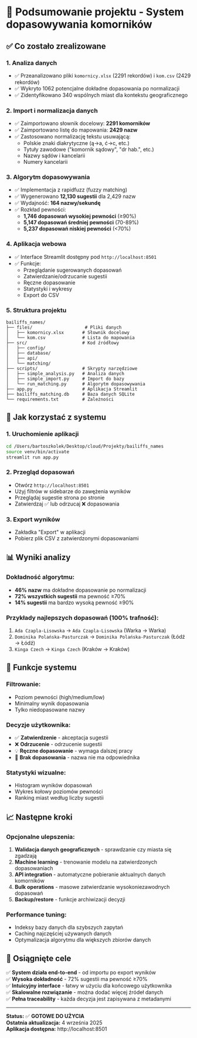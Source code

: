 # 🎉 Podsumowanie projektu - System dopasowywania komorników

## ✅ Co zostało zrealizowane

### 1. **Analiza danych** 
- ✅ Przeanalizowano pliki `komornicy.xlsx` (2291 rekordów) i `kom.csv` (2429 rekordów)
- ✅ Wykryto 1062 potencjalne dokładne dopasowania po normalizacji
- ✅ Zidentyfikowano 340 wspólnych miast dla kontekstu geograficznego

### 2. **Import i normalizacja danych**
- ✅ Zaimportowano słownik docelowy: **2291 komorników**
- ✅ Zaimportowano listę do mapowania: **2429 nazw**
- ✅ Zastosowano normalizację tekstu usuwającą:
  - Polskie znaki diakrytyczne (ą→a, ć→c, etc.)
  - Tytuły zawodowe ("komornik sądowy", "dr hab.", etc.)
  - Nazwy sądów i kancelarii
  - Numery kancelarii

### 3. **Algorytm dopasowywania**
- ✅ Implementacja z rapidfuzz (fuzzy matching)
- ✅ Wygenerowano **12,130 sugestii** dla 2,429 nazw
- ✅ Wydajność: **164 nazwy/sekundę**
- ✅ Rozkład pewności:
  - **1,746 dopasowań wysokiej pewności** (≥90%)
  - **5,147 dopasowań średniej pewności** (70-89%)
  - **5,237 dopasowań niskiej pewności** (<70%)

### 4. **Aplikacja webowa**
- ✅ Interface Streamlit dostępny pod `http://localhost:8501`
- ✅ Funkcje:
  - Przeglądanie sugerowanych dopasowań
  - Zatwierdzanie/odrzucanie sugestii
  - Ręczne dopasowanie
  - Statystyki i wykresy
  - Export do CSV

### 5. **Struktura projektu**
```
bailiffs_names/
├── files/                    # Pliki danych
│   ├── komornicy.xlsx       # Słownik docelowy
│   └── kom.csv              # Lista do mapowania
├── src/                     # Kod źródłowy
│   ├── config/
│   ├── database/
│   ├── api/
│   └── matching/
├── scripts/                 # Skrypty narzędziowe
│   ├── simple_analysis.py   # Analiza danych
│   ├── simple_import.py     # Import do bazy
│   └── run_matching.py      # Algorytm dopasowywania
├── app.py                   # Aplikacja Streamlit
├── bailiffs_matching.db     # Baza danych SQLite
└── requirements.txt         # Zależności
```

## 🚀 Jak korzystać z systemu

### 1. **Uruchomienie aplikacji**
```bash
cd /Users/bartoszkolek/Desktop/cloud/Projekty/bailiffs_names
source venv/bin/activate
streamlit run app.py
```

### 2. **Przegląd dopasowań**
- Otwórz `http://localhost:8501`
- Użyj filtrów w sidebarze do zawężenia wyników
- Przeglądaj sugestie strona po stronie
- Zatwierdzaj ✅ lub odrzucaj ❌ dopasowania

### 3. **Export wyników**
- Zakładka "Export" w aplikacji
- Pobierz plik CSV z zatwierdzonymi dopasowaniami

## 📊 Wyniki analizy

### **Dokładność algorytmu:**
- **46% nazw** ma dokładne dopasowanie po normalizacji
- **72% wszystkich sugestii** ma pewność ≥70%
- **14% sugestii** ma bardzo wysoką pewność ≥90%

### **Przykłady najlepszych dopasowań (100% trafność):**
1. `Ada Czapla-Lisowska` → `Ada Czapla-Lisowska` (Warka → Warka)
2. `Dominika Polańska-Pasturczak` → `Dominika Polańska-Pasturczak` (Łódź → Łódź)
3. `Kinga Czech` → `Kinga Czech` (Kraków → Kraków)

## 🔧 Funkcje systemu

### **Filtrowanie:**
- Poziom pewności (high/medium/low)
- Minimalny wynik dopasowania
- Tylko niedopasowane nazwy

### **Decyzje użytkownika:**
- ✅ **Zatwierdzenie** - akceptacja sugestii
- ❌ **Odrzucenie** - odrzucenie sugestii  
- 💡 **Ręczne dopasowanie** - wymaga dalszej pracy
- 🚫 **Brak dopasowania** - nazwa nie ma odpowiednika

### **Statystyki wizualne:**
- Histogram wyników dopasowań
- Wykres kołowy poziomów pewności
- Ranking miast według liczby sugestii

## 📈 Następne kroki

### **Opcjonalne ulepszenia:**
1. **Walidacja danych geograficznych** - sprawdzanie czy miasta się zgadzają
2. **Machine learning** - trenowanie modelu na zatwierdzonych dopasowaniach
3. **API integration** - automatyczne pobieranie aktualnych danych komorników
4. **Bulk operations** - masowe zatwierdzanie wysokoniezawodnych dopasowań
5. **Backup/restore** - funkcje archiwizacji decyzji

### **Performance tuning:**
- Indeksy bazy danych dla szybszych zapytań
- Caching najczęściej używanych danych
- Optymalizacja algorytmu dla większych zbiorów danych

## 🎯 Osiągnięte cele

✅ **System działa end-to-end** - od importu po export wyników  
✅ **Wysoka dokładność** - 72% sugestii ma pewność ≥70%  
✅ **Intuicyjny interface** - łatwy w użyciu dla końcowego użytkownika  
✅ **Skalowalne rozwiązanie** - można dodać więcej źródeł danych  
✅ **Pełna traceability** - każda decyzja jest zapisywana z metadanymi  

---

**Status:** ✅ **GOTOWE DO UŻYCIA**  
**Ostatnia aktualizacja:** 4 września 2025  
**Aplikacja dostępna:** http://localhost:8501
